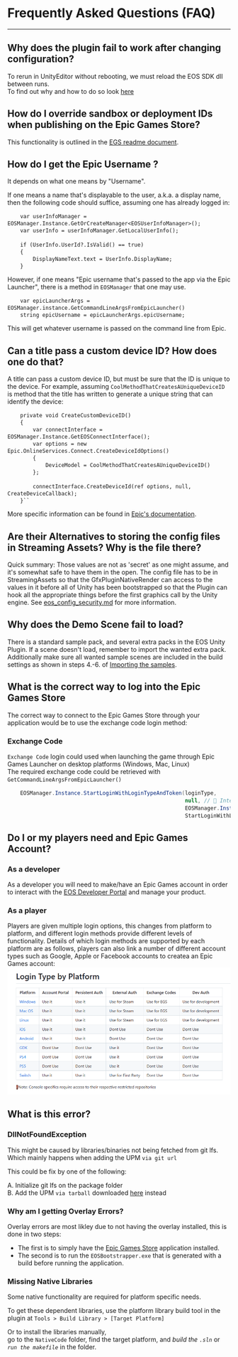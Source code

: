 # Frequently Asked Questions (FAQ)

--------------------------------------------------

## Why does the plugin fail to work after changing configuration?

To rerun in UnityEditor without rebooting, we must reload the EOS SDK dll between runs.  
To find out why and how to do so look [here](https://github.com/PlayEveryWare/eos_plugin_for_unity/blob/development/docs/unity_specific.md)

## How do I override sandbox or deployment IDs when publishing on the Epic Games Store?

This functionality is outlined in the [EGS readme document](egs/egs_readme.md#overriding-sandbox-andor-deployment-id).


## How do I get the Epic Username ?
It depends on what one means by "Username".

If one means a name that's displayable to the user, a.k.a. a display name, then the following 
code should suffice, assuming one has already logged in:

```
    var userInfoManager = EOSManager.Instance.GetOrCreateManager<EOSUserInfoManager>();
    var userInfo = userInfoManager.GetLocalUserInfo();

    if (UserInfo.UserId?.IsValid() == true)
    {
        DisplayNameText.text = UserInfo.DisplayName;
    }
```

However, if one means "Epic username that's passed to the app via the Epic Launcher", there is a method in
`EOSManager` that one may use.

```
    var epicLauncherArgs = EOSManager.instance.GetCommandLineArgsFromEpicLauncher()
    string epicUsername = epicLauncherArgs.epicUsername;
```
This will get whatever username is passed on the command line from Epic.


## Can a title pass a custom device ID? How does one do that?
A title can pass a custom device ID, but must be sure that the ID is unique to the device.
For example, assuming `CoolMethodThatCreatesAUniqueDeviceID` is method that the title has written to generate
a unique string that can identify the device:

```
    private void CreateCustomDeviceID()
    {
        var connectInterface = EOSManager.Instance.GetEOSConnectInterface();
        var options = new Epic.OnlineServices.Connect.CreateDeviceIdOptions()
        {
            DeviceModel = CoolMethodThatCreatesAUniqueDeviceID()
        };

        connectInterface.CreateDeviceId(ref options, null, CreateDeviceCallback);
    }``
```
More specific information can be found in [Epic's documentation](https://dev.epicgames.com/docs/api-ref/functions/eos-connect-create-device-id).


## Are their Alternatives to storing the config files in Streaming Assets? Why is the file there?
Quick summary: Those values are not as 'secret' as one might assume, and it's somewhat safe to have them in the open. 
The config file has to be in StreamingAssets so that the GfxPluginNativeRender can access to the values in it before 
all of Unity has been bootstrapped so that the Plugin can hook all the appropriate things before the first graphics call by the Unity engine.
See [eos_config_security.md](eos_config_security.md) for more information. 

## Why does the Demo Scene fail to load?

There is a standard sample pack, and several extra packs in the EOS Unity Plugin. If a scene doesn't load, remember to import the wanted extra pack.
Additionally make sure all wanted sample scenes are included in the build settings as shown in steps 4.-6. of <a href="/readme.md#importing-the-samples">Importing the samples</a>.

## What is the correct way to log into the Epic Games Store
The correct way to connect to the Epic Games Store through your application would be to use the exchange code login method:

### Exchange Code

`Exchange Code` login could used when launching the game through Epic Games Launcher on desktop platforms (Windows, Mac, Linux)  
The required exchange code could be retrieved with `GetCommandLineArgsFromEpicLauncher()`

```cs
    EOSManager.Instance.StartLoginWithLoginTypeAndToken(loginType,
                                                        null, // 🔵 Intended for UserID, but is unused for Exchange Code login
                                                        EOSManager.Instance.GetCommandLineArgsFromEpicLauncher().authPassword, // 🔵 The exchange code itself, passed as login token
                                                        StartLoginWithLoginTypeAndTokenCallback);
``` 

## Do I or my players need and Epic Games Account?

### As a developer
As a developer you will need to make/have an Epic Games account in order to interact with the [EOS Developer Portal](dev.epicgames/portal) and manage your product.

### As a player
Players are given multiple login options, this changes from platform to platform, and different login methods provide different levels of functionality. Details of which login methods are supported by each platform are as follows, players can also link a number of different account types such as Google, Apple or Facebook accounts to createa an Epic Games account:
![LoginByType](images/login_type_by_platform.png)

## What is this error? 

### DllNotFoundException

This might be caused by libraries/binaries not being fetched from git lfs.  
Which mainly happens when adding the UPM `via git url`   

This could be fix by one of the following:   

A. Initialize git lfs on the package folder  
B. Add the UPM `via tarball` downloaded [here](https://github.com/PlayEveryWare/eos_plugin_for_unity/releases) instead

### Why am I getting Overlay Errors?
Overlay errors are most likley due to not having the overlay installed, this is done in two steps:
 - The first is to simply have the [Epic Games Store](https://store.epicgames.com/) application installed.
 - The second is to run the ```EOSBootstrapper.exe``` that is generated with a build before running the application.

### Missing Native Libraries

Some native functionality are required for platform specific needs.  

To get these dependent libraries, use the platform library build tool in the plugin at `Tools > Build Library > [Target Platform]`

Or to install the libraries manually,  
go to the `NativeCode` folder, find the target platform, and *build the `.sln`* or *`run the makefile`* in the folder.

